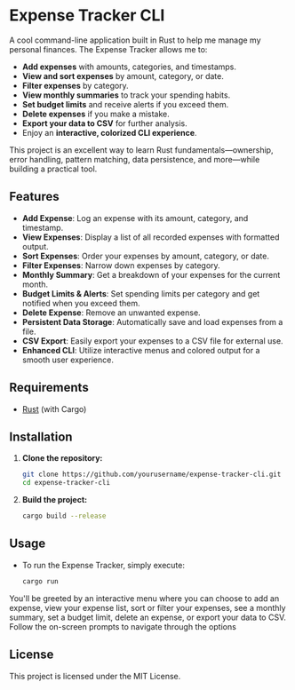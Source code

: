 # Expense Tracker CLI

A cool command-line application built in Rust to help me manage my personal finances. The Expense Tracker allows me to:

- **Add expenses** with amounts, categories, and timestamps.
- **View and sort expenses** by amount, category, or date.
- **Filter expenses** by category.
- **View monthly summaries** to track your spending habits.
- **Set budget limits** and receive alerts if you exceed them.
- **Delete expenses** if you make a mistake.
- **Export your data to CSV** for further analysis.
- Enjoy an **interactive, colorized CLI experience**.

This project is an excellent way to learn Rust fundamentals—ownership, error handling, pattern matching, data persistence, and more—while building a practical tool.

## Features

- **Add Expense**: Log an expense with its amount, category, and timestamp.
- **View Expenses**: Display a list of all recorded expenses with formatted output.
- **Sort Expenses**: Order your expenses by amount, category, or date.
- **Filter Expenses**: Narrow down expenses by category.
- **Monthly Summary**: Get a breakdown of your expenses for the current month.
- **Budget Limits & Alerts**: Set spending limits per category and get notified when you exceed them.
- **Delete Expense**: Remove an unwanted expense.
- **Persistent Data Storage**: Automatically save and load expenses from a file.
- **CSV Export**: Easily export your expenses to a CSV file for external use.
- **Enhanced CLI**: Utilize interactive menus and colored output for a smooth user experience.

## Requirements

- [Rust](https://www.rust-lang.org/tools/install) (with Cargo)

## Installation

1. **Clone the repository:**
   ```bash
   git clone https://github.com/yourusername/expense-tracker-cli.git
   cd expense-tracker-cli
2. **Build the project:**
   ```bash
   cargo build --release

## Usage

- To run the Expense Tracker, simply execute:
  ```bash
  cargo run

You'll be greeted by an interactive menu where you can choose to add an expense, view your expense list, sort or filter your expenses, see a monthly summary, set a budget limit, delete an expense, or export your data to CSV. Follow the on-screen prompts to navigate through the options

## License

This project is licensed under the MIT License.
